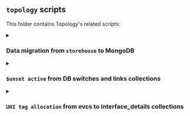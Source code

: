 ## `topology` scripts

This folder contains Topology's related scripts:

<details><summary><h3>Data migration from <code>storehouse</code> to MongoDB</h3></summary>

[`storehouse_to_mongo.py`](./storehouse_to_mongo.py) is a script to migrate the data entries from certain namespaces from `storehouse` to MongoDB.

#### Pre-requisites

- There's no additional Python libraries dependencies required, other than installing the existing `topology`'s, or if you're running in development locally then installing `requirements/dev.in`
- Make sure you don't have `kytosd` running with otherwise topology will start writing to MongoDB, and the application could overwrite the data you're trying to insert with this script.
- Make sure MongoDB replica set is up and running.
- Export MongoDB related variables that [db/client.py](../db/client.py) uses, make sure the hosts names can be resolved:

```
export MONGO_USERNAME=
export MONGO_PASSWORD=
export MONGO_DBNAME=napps
export MONGO_HOST_SEEDS="mongo1:27017,mongo2:27018,mongo3:27099"
```

#### How to use

- Export these two environment variables, based on where storehouse and kytos are installed, if you're running `amlight/kytos:latest` docker image they should be:
 
```
export STOREHOUSE_NAMESPACES_DIR=/var/tmp/kytos/storehouse/
export PYTHONPATH=/var/lib/kytos
```

- Parametrize the environment variable `CMD` command and execute `storehouse_to_mongo.py` script (the command is passed via an env var to avoid conflicts with `kytosd`, since depending how you set the `PYTHONPATH` it can interfere)

- The following `CMD` commands are available:

```
insert_links_metadata
insert_switches_metadata
insert_interfaces_metadata
insert_topology
load_topology
load_switches_metadata
load_interfaces_metadata
load_links_metadata
```

The `load_*` commands are meant to be used to double check what would actually be loaded, so it's encouraged to try out the load command to confirm the data can be loaded properly, and if they are, feel free to use any of the `insert_*` commands, which will rely internally on the load functions to the either insert or update the documents.

For example, to double check what would be loaded in the topology from storehouse namespace `kytos.topology.status`:

```
CMD=load_topology python3 scripts/storehouse_to_mongo.py
```

And then, to insert (or update) the entire topology:

```
CMD=insert_topology python3 scripts/storehouse_to_mongo.py
```

If the topology you're migrating has metadata saved on `kytos.topology.(switches|interfaces|links).metadata` namespaces, you'll also have to run these commands:

```
CMD=insert_links_metadata python3 scripts/storehouse_to_mongo.py
CMD=insert_switches_metadata python3 scripts/storehouse_to_mongo.py
CMD=insert_interfaces_metadata python3 scripts/storehouse_to_mongo.py
```

</details>

<details><summary><h3> <code>$unset active</code> from DB switches and links collections </h3></summary>

[`unset_active.py`](./unset_active.py) is a script to `$unset` `active` and certain metadata from `links` and `switches` collections.


#### Pre-requisites

- There's no additional Python libraries dependencies required, other than installing the existing `topology`'s, or if you're running in development locally then installing `requirements/dev.in`
- Make sure you don't have `kytosd` running with otherwise topology will start writing to MongoDB, and the application could overwrite the data you're trying to insert with this script.
- Make sure MongoDB replica set is up and running.
- Export the following MongnoDB variables accordingly in case your running outside of a container

```
export MONGO_USERNAME=
export MONGO_PASSWORD=
export MONGO_DBNAME=napps
export MONGO_HOST_SEEDS="mongo1:27017,mongo2:27018,mongo3:27099"
```

- The following `CMD` commands are available:

```
aggregate_unset_links
unset_links
aggregate_unset_switches_and_intfs
unset_switches_and_intfs
```

It's recommended that you run the `"aggregated_*"` commands first, just so you can preview the resulting aggregation with similar `$unset` key values. If the results of the aggregation are looking coherent, then you can proceed with the `"unset_*"` commands

#### Examples

- Previewing aggregated changes on `links` collection:

```
❯ CMD=aggregate_unset_links python scripts/unset_active.py
Aggregating links $unset active and metadata[last_status_is_active|last_status_change|notified_up_at]
{'_id': '4d42dc0852278accac7d9df15418f6d921db160b13d674029a87cef1b5f67f30', 'enabled': True, 'endpoints': [{'id': '00:00:00:00:00:00:00:02:3'}, {'id': '00:00:00:00:00:00:00:03:2'}], 'id': '4d42dc0852278accac7d9df15418f6d921db160b13d674029a87cef1b5f67f30', 'inserted_at': datetime.datetime(2023, 6, 20, 19, 54, 51, 726000), 'metadata': {}, 'updated_at': datetime.datetime(2023, 6, 20, 20, 13, 53, 696000)}
{'_id': 'c8b55359990f89a5849813dc348d30e9e1f991bad1dcb7f82112bd35429d9b07', 'enabled': True, 'endpoints': [{'id': '00:00:00:00:00:00:00:01:4'}, {'id': '00:00:00:00:00:00:00:03:3'}], 'id': 'c8b55359990f89a5849813dc348d30e9e1f991bad1dcb7f82112bd35429d9b07', 'inserted_at': datetime.datetime(2023, 6, 20, 19, 54, 51, 730000), 'metadata': {}, 'updated_at': datetime.datetime(2023, 6, 20, 20, 13, 59, 707000)}
{'_id': '78282c4d5b579265f04ebadc4405ca1b49628eb1d684bb45e5d0607fa8b713d0', 'enabled': True, 'endpoints': [{'id': '00:00:00:00:00:00:00:01:3'}, {'id': '00:00:00:00:00:00:00:02:2'}], 'id': '78282c4d5b579265f04ebadc4405ca1b49628eb1d684bb45e5d0607fa8b713d0', 'inserted_at': datetime.datetime(2023, 6, 20, 19, 54, 51, 732000), 'metadata': {}, 'updated_at': datetime.datetime(2023, 6, 20, 20, 13, 53, 700000)}
```

- Running `$unset` to update many on `links` collection:

```
❯ CMD=unset_links python scripts/unset_active.py 
Trying to $unset links 'active' and metadata[last_status_is_active|last_status_change|notified_up_at]...
Modified 3 links objects
```

- Running `$unset` to update many on `links` collection again, but expecting no changes:

```
❯ CMD=unset_links python scripts/unset_active.py
Trying to $unset links 'active' and metadata[last_status_is_active|last_status_change|notified_up_at]...
Modified 0 links objects
```

- Previewing aggregated changes on `switches` collection:

```
❯ CMD=aggregate_unset_switches_and_intfs python scripts/unset_active.py
Aggregating switches and interfaces $unset active
{'_id': '00:00:00:00:00:00:00:03', 'connection': '127.0.0.1:53680', 'data_path': 's3', 'enabled': True, 'hardware': 'Open vSwitch', 'id': '00:00:00:00:00:00:00:03', 'inserted_at': datetime.datetime(2023, 6, 20, 19, 54, 50, 467000), 'interfaces': [{'id': '00:00:00:00:00:00:00:03:4294967294', 'enabled': True, 'mac': 'c2:9d:dd:f0:f1:4f', 'speed': 0.0, 'port_number': 4294967294, 'name': 's3', 'nni': False, 'lldp': True, 'switch': '00:00:00:00:00:00:00:03', 'link': '', 'link_side': None, 'metadata': {}, 'updated_at': None}, {'id': '00:00:00:00:00:00:00:03:1', 'enabled': True, 'mac': '6a:79:35:c4:9b:a3', 'speed': 1250000000.0, 'port_number': 1, 'name': 's3-eth1', 'nni': False, 'lldp': True, 'switch': '00:00:00:00:00:00:00:03', 'link': '', 'link_side': None, 'metadata': {}, 'updated_at': None}, {'id': '00:00:00:00:00:00:00:03:2', 'enabled': True, 'mac': '2a:db:cc:f6:40:a0', 'speed': 1250000000.0, 'port_number': 2, 'name': 's3-eth2', 'nni': True, 'lldp': True, 'switch': '00:00:00:00:00:00:00:03', 'link': '4d42dc0852278accac7d9df15418f6d921db160b13d674029a87cef1b5f67f30', 'link_side': None, 'metadata': {}, 'updated_at': None}, {'id': '00:00:00:00:00:00:00:03:3', 'enabled': True, 'mac': '86:62:23:d9:7e:06', 'speed': 1250000000.0, 'port_number': 3, 'name': 's3-eth3', 'nni': True, 'lldp': True, 'switch': '00:00:00:00:00:00:00:03', 'link': 'c8b55359990f89a5849813dc348d30e9e1f991bad1dcb7f82112bd35429d9b07', 'link_side': None, 'metadata': {}, 'updated_at': None}], 'manufacturer': 'Nicira, Inc.', 'metadata': {}, 'ofp_version': '0x04', 'serial': 'None', 'software': '3.1.1', 'updated_at': datetime.datetime(2023, 6, 20, 20, 14, 48, 360000)}
{'_id': '00:00:00:00:00:00:00:02', 'connection': '127.0.0.1:53696', 'data_path': 's2', 'enabled': True, 'hardware': 'Open vSwitch', 'id': '00:00:00:00:00:00:00:02', 'inserted_at': datetime.datetime(2023, 6, 20, 19, 54, 50, 469000), 'interfaces': [{'id': '00:00:00:00:00:00:00:02:4294967294', 'enabled': True, 'mac': '7e:93:b8:64:eb:47', 'speed': 0.0, 'port_number': 4294967294, 'name': 's2', 'nni': False, 'lldp': True, 'switch': '00:00:00:00:00:00:00:02', 'link': '', 'link_side': None, 'metadata': {}, 'updated_at': None}, {'id': '00:00:00:00:00:00:00:02:1', 'enabled': True, 'mac': '5a:e7:1b:02:f3:c3', 'speed': 1250000000.0, 'port_number': 1, 'name': 's2-eth1', 'nni': False, 'lldp': True, 'switch': '00:00:00:00:00:00:00:02', 'link': '', 'link_side': None, 'metadata': {}, 'updated_at': None}, {'id': '00:00:00:00:00:00:00:02:2', 'enabled': True, 'mac': '32:75:61:02:93:a7', 'speed': 1250000000.0, 'port_number': 2, 'name': 's2-eth2', 'nni': True, 'lldp': True, 'switch': '00:00:00:00:00:00:00:02', 'link': '78282c4d5b579265f04ebadc4405ca1b49628eb1d684bb45e5d0607fa8b713d0', 'link_side': None, 'metadata': {}, 'updated_at': None}, {'id': '00:00:00:00:00:00:00:02:3', 'enabled': True, 'mac': 'ea:a0:51:8a:e5:70', 'speed': 1250000000.0, 'port_number': 3, 'name': 's2-eth3', 'nni': True, 'lldp': True, 'switch': '00:00:00:00:00:00:00:02', 'link': '4d42dc0852278accac7d9df15418f6d921db160b13d674029a87cef1b5f67f30', 'link_side': None, 'metadata': {}, 'updated_at': None}], 'manufacturer': 'Nicira, Inc.', 'metadata': {}, 'ofp_version': '0x04', 'serial': 'None', 'software': '3.1.1', 'updated_at': datetime.datetime(2023, 6, 20, 20, 14, 48, 362000)}
{'_id': '00:00:00:00:00:00:00:01', 'connection': '127.0.0.1:53674', 'data_path': 's1', 'enabled': True, 'hardware': 'Open vSwitch', 'id': '00:00:00:00:00:00:00:01', 'inserted_at': datetime.datetime(2023, 6, 20, 19, 54, 50, 551000), 'interfaces': [{'id': '00:00:00:00:00:00:00:01:4294967294', 'enabled': True, 'mac': '42:42:fb:8f:2b:44', 'speed': 0.0, 'port_number': 4294967294, 'name': 's1', 'nni': False, 'lldp': True, 'switch': '00:00:00:00:00:00:00:01', 'link': '', 'link_side': None, 'metadata': {}, 'updated_at': None}, {'id': '00:00:00:00:00:00:00:01:4', 'enabled': True, 'mac': '72:bb:4f:ad:1f:22', 'speed': 1250000000.0, 'port_number': 4, 'name': 's1-eth4', 'nni': True, 'lldp': True, 'switch': '00:00:00:00:00:00:00:01', 'link': 'c8b55359990f89a5849813dc348d30e9e1f991bad1dcb7f82112bd35429d9b07', 'link_side': None, 'metadata': {}, 'updated_at': None}, {'id': '00:00:00:00:00:00:00:01:1', 'enabled': True, 'mac': '22:2c:ae:78:ce:7d', 'speed': 1250000000.0, 'port_number': 1, 'name': 's1-eth1', 'nni': False, 'lldp': True, 'switch': '00:00:00:00:00:00:00:01', 'link': '', 'link_side': None, 'metadata': {}, 'updated_at': None}, {'id': '00:00:00:00:00:00:00:01:2', 'enabled': True, 'mac': '72:5c:af:10:fe:05', 'speed': 1250000000.0, 'port_number': 2, 'name': 's1-eth2', 'nni': False, 'lldp': True, 'switch': '00:00:00:00:00:00:00:01', 'link': '', 'link_side': None, 'metadata': {}, 'updated_at': None}, {'id': '00:00:00:00:00:00:00:01:3', 'enabled': True, 'mac': '8e:d3:93:64:34:be', 'speed': 1250000000.0, 'port_number': 3, 'name': 's1-eth3', 'nni': True, 'lldp': True, 'switch': '00:00:00:00:00:00:00:01', 'link': '78282c4d5b579265f04ebadc4405ca1b49628eb1d684bb45e5d0607fa8b713d0', 'link_side': None, 'metadata': {}, 'updated_at': None}], 'manufacturer': 'Nicira, Inc.', 'metadata': {}, 'ofp_version': '0x04', 'serial': 'None', 'software': '3.1.1', 'updated_at': datetime.datetime(2023, 6, 20, 20, 14, 48, 359000)}
```

- Running `$unset` to update many on `switches` collection:

```
❯ CMD=unset_switches_and_intfs python scripts/unset_active.py
Trying to $unset switches and interfaces 'active'
Modified 3 switches objects
```

- Running `$unset` to update many on `switches` collection again, but expecting no changes:

```
❯ CMD=unset_switches_and_intfs python scripts/unset_active.py
Trying to $unset switches and interfaces 'active'
Modified 0 switches objects
```

</details>


<details><summary><h3> <code>UNI tag allocation</code> from evcs to interface_details collections </h3></summary>

[`uni_tag_allocation.py`](./uni_tag_allocation.py) is a script to allocate UNI tags from evcs collection


#### Pre-requisites
- Make sure MongoDB replica set is up and running.
- Export the following MongnoDB variables accordingly in case your running outside of a container

```
export MONGO_USERNAME=
export MONGO_PASSWORD=
export MONGO_DBNAME=napps
export MONGO_HOST_SEEDS="mongo1:27017,mongo2:27018,mongo3:27099"
```

- The following `CMD` commands are available:

```
aggregate_uni_tags
update_database
```

#### Examples

- Previewing aggregated interfaces which that are going to have their available_vlans changed:

```
❯ CMD=aggregate_uni_tags python scripts/uni_tag_allocation.py
```

Response example:

```
Interfaces that probably need their available_vlans modified.
00:00:00:00:00:00:00:01:1: [100, 200]
00:00:00:00:00:00:00:02:1: [100]
00:00:00:00:00:00:00:02:2: [100]
```

- Update outdated available_vlans from interfaces. Create a new document if neccessary

```
❯ CMD=update_database python scripts/uni_tag_allocation.py 
```

Response example:
```
1 documents modified. 2 documents inserted
```

</details>
